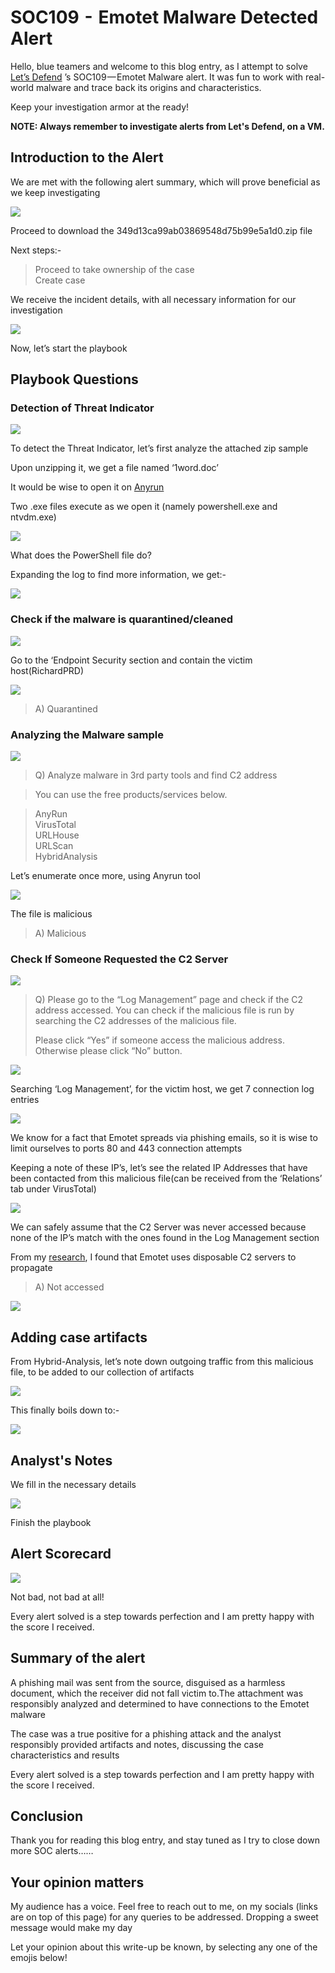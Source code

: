 # SOC109  -  Emotet Malware Detected Alert

Hello, blue teamers and welcome to this blog entry, as I attempt to solve [Let’s Defend](https://letsdefend.io) ’s SOC109 — Emotet Malware alert. It was fun to work with real-world malware and trace back its origins and characteristics.

Keep your investigation armor at the ready!

**NOTE: Always remember to investigate alerts from Let's Defend, on a VM.**

## Introduction to the Alert

We are met with the following alert summary, which will prove beneficial as we keep investigating              &#x20;

&#x20;                              ![](https://cdn-images-1.medium.com/max/1000/1\*XgS2p0b2hXMBxNFR3kztSA.png)

Proceed to download the 349d13ca99ab03869548d75b99e5a1d0.zip file

Next steps:-

> Proceed to take ownership of the case\
> Create case

We receive the incident details, with all necessary information for our investigation

&#x20;                                          ![](https://cdn-images-1.medium.com/max/1000/1\*kpfcJfmbxQQ43mhM0-wwxg.png)

Now, let’s start the playbook

## Playbook Questions

### Detection of Threat Indicator

&#x20;                                         ![](https://cdn-images-1.medium.com/max/1000/1\*kUCe2TDE9fnws5iPZsSBag.png)

To detect the Threat Indicator, let’s first analyze the attached zip sample

Upon unzipping it, we get a file named ‘1word.doc’

It would be wise to open it on [Anyrun](https://any.run)

Two .exe files execute as we open it (namely powershell.exe and ntvdm.exe)

&#x20;                                       ![](https://cdn-images-1.medium.com/max/1000/1\*BVbj\_JZdybf9GdH-oy3G8g.png)

What does the PowerShell file do?

Expanding the log to find more information, we get:-

&#x20;                                       ![](https://cdn-images-1.medium.com/max/1000/1\*SF-g6pRWqN0k6UhlezzBag.png)

### Check if the malware is quarantined/cleaned

&#x20;                                        ![](https://cdn-images-1.medium.com/max/1000/1\*Bo6NtYqBhQI0Mer13U8ApQ.png)

Go to the ‘Endpoint Security section and contain the victim host(RichardPRD)

&#x20;                                        ![](https://cdn-images-1.medium.com/max/1000/1\*twSODZQynhjyCR35088jEQ.png)

> &#x20;A) Quarantined

### Analyzing the Malware sample

&#x20;                                           ![](https://cdn-images-1.medium.com/max/1000/1\*LIiqX2-lB2nel46sLwHY1Q.png)

> Q) Analyze malware in 3rd party tools and find C2 address

> You can use the free products/services below.

> AnyRun\
> VirusTotal\
> URLHouse\
> URLScan\
> HybridAnalysis

Let’s enumerate once more, using Anyrun tool

&#x20;                                             ![](https://cdn-images-1.medium.com/max/1000/1\*SQ6RgKn8gy7zM7djIR3wvw.png)

The file is malicious

> A) Malicious

### Check If Someone Requested the C2 Server

&#x20;                                           ![](https://cdn-images-1.medium.com/max/1000/1\*-RTISL2bHxhEc7pG5EdUog.png)

> Q) Please go to the “Log Management” page and check if the C2 address accessed. You can check if the malicious file is run by searching the C2 addresses of the malicious file.
>
> Please click “Yes” if someone access the malicious address. Otherwise please click “No” button.

&#x20;                                               ![](https://cdn-images-1.medium.com/max/1000/1\*-RTISL2bHxhEc7pG5EdUog.png)

Searching ‘Log Management’, for the victim host, we get 7 connection log entries

&#x20;                                               ![](https://cdn-images-1.medium.com/max/1000/1\*f\_6i3GhAzuTDOrUr51HYAQ.png)

We know for a fact that Emotet spreads via phishing emails, so it is wise to limit ourselves to ports 80 and 443 connection attempts

Keeping a note of these IP’s, let’s see the related IP Addresses that have been contacted from this malicious file(can be received from the ‘Relations’ tab under VirusTotal)

&#x20;                                          ![](https://cdn-images-1.medium.com/max/1000/1\*ejj-X99yh0LNERDenNPIjw.png)

We can safely assume that the C2 Server was never accessed because none of the IP’s match with the ones found in the Log Management section

From my [research](https://www.sentinelone.com/blog/emotet-story-of-disposable-c2-servers/), I found that Emotet uses disposable C2 servers to propagate&#x20;

> A) Not accessed

&#x20;                                            ![](https://cdn-images-1.medium.com/max/1000/1\*C\_Cb69wbYZGTy4U4RLORlQ.png)

## Adding case artifacts&#x20;

From Hybrid-Analysis, let’s note down outgoing traffic from this malicious file, to be added to our collection of artifacts

&#x20;                                              ![](https://cdn-images-1.medium.com/max/1000/1\*w3G-CyjJ9z2aY2EOheeqPw.png)

This finally boils down to:-&#x20;

&#x20;                                             ![](https://cdn-images-1.medium.com/max/1000/1\*1-VachJyqT4Us92WGV2LkA.png)

## Analyst's Notes

We fill in the necessary details&#x20;

&#x20;                                            ![](https://cdn-images-1.medium.com/max/1000/1\*8B2j9K9JURT\_qX1DIP2KpQ.png)

Finish the playbook

## Alert Scorecard

&#x20;                                             ![](https://cdn-images-1.medium.com/max/1000/1\*yi4dzJk-S2Mimdvy3iEOBw.png)

Not bad, not bad at all!

Every alert solved is a step towards perfection and I am pretty happy with the score I received.

## S**ummary of the alert**

A phishing mail was sent from the source, disguised as a harmless document, which the receiver did not fall victim to.The attachment was responsibly analyzed and determined to have connections to the Emotet malware

The case was a true positive for a phishing attack and the analyst responsibly provided artifacts and notes, discussing the case characteristics and results

Every alert solved is a step towards perfection and I am pretty happy with the score I received.

## Conclusion

Thank you for reading this blog entry, and stay tuned as I try to close down more SOC alerts……

## Your opinion matters

My audience has a voice. Feel free to reach out to me, on my socials (links are on top of this page) for any queries to be addressed. Dropping a sweet message would make my day

Let your opinion about this write-up be known, by selecting any one of the emojis below!
